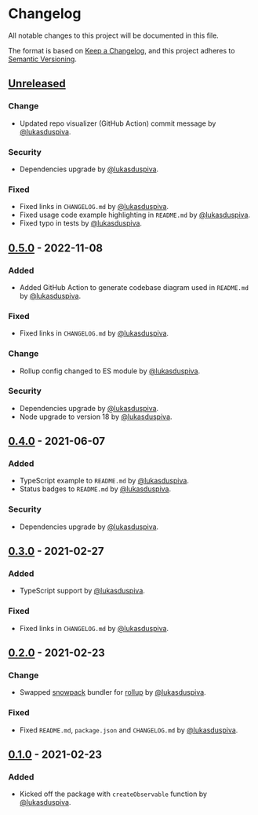 # Changelog

All notable changes to this project will be documented in this file.

The format is based on [Keep a Changelog](https://keepachangelog.com/en/1.0.0/),
and this project adheres to [Semantic Versioning](https://semver.org/spec/v2.0.0.html).

## [Unreleased]

### Change

- Updated repo visualizer (GitHub Action) commit message by [@lukasduspiva](https://github.com/lukasduspiva).

### Security

- Dependencies upgrade by [@lukasduspiva](https://github.com/lukasduspiva).

### Fixed

- Fixed links in `CHANGELOG.md` by [@lukasduspiva](https://github.com/lukasduspiva).
- Fixed usage code example highlighting in `README.md` by [@lukasduspiva](https://github.com/lukasduspiva).
- Fixed typo in tests by [@lukasduspiva](https://github.com/lukasduspiva).

## [0.5.0] - 2022-11-08

### Added

- Added GitHub Action to generate codebase diagram used in `README.md` by [@lukasduspiva](https://github.com/lukasduspiva).

### Fixed

- Fixed links in `CHANGELOG.md` by [@lukasduspiva](https://github.com/lukasduspiva).

### Change

- Rollup config changed to ES module by [@lukasduspiva](https://github.com/lukasduspiva).

### Security

- Dependencies upgrade by [@lukasduspiva](https://github.com/lukasduspiva).
- Node upgrade to version 18 by [@lukasduspiva](https://github.com/lukasduspiva).

## [0.4.0] - 2021-06-07

### Added

- TypeScript example to `README.md` by [@lukasduspiva](https://github.com/lukasduspiva).
- Status badges to `README.md` by [@lukasduspiva](https://github.com/lukasduspiva).

### Security

- Dependencies upgrade by [@lukasduspiva](https://github.com/lukasduspiva).

## [0.3.0] - 2021-02-27

### Added

- TypeScript support by [@lukasduspiva](https://github.com/lukasduspiva).

### Fixed

- Fixed links in `CHANGELOG.md` by [@lukasduspiva](https://github.com/lukasduspiva).

## [0.2.0] - 2021-02-23

### Change

- Swapped [snowpack](https://github.com/snowpackjs/snowpack) bundler for [rollup](https://github.com/rollup/rollup) by [@lukasduspiva](https://github.com/lukasduspiva).

### Fixed

- Fixed `README.md`, `package.json` and `CHANGELOG.md` by [@lukasduspiva](https://github.com/lukasduspiva).

## [0.1.0] - 2021-02-23

### Added

- Kicked off the package with `createObservable` function by [@lukasduspiva](https://github.com/lukasduspiva).

[unreleased]: https://github.com/lukasduspiva/simple-observables/compare/v0.5.0...HEAD
[0.5.0]: https://github.com/lukasduspiva/simple-observables/compare/v0.4.0...v0.5.0
[0.4.0]: https://github.com/lukasduspiva/simple-observables/compare/v0.3.0...v0.4.0
[0.3.0]: https://github.com/lukasduspiva/simple-observables/compare/v0.2.0...v0.3.0
[0.2.0]: https://github.com/lukasduspiva/simple-observables/compare/v0.1.0...v0.2.0
[0.1.0]: https://github.com/lukasduspiva/simple-observables/releases/tag/v0.1.0
